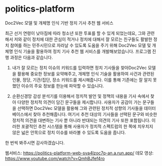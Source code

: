 # politics-platform

Doc2Vec 모델 및 개체명 인식 기반 정치 기사 추천 웹 서비스

최근 선거 연령이 낮아짐에 따라 청소년 또한 투표를 할 수 있게 되었는데요, 그와 관련해서 저와 같이 정치에 대한 관심이 적거나 정치에 대해서 잘 모르는 친구들도 활발한 정치 참여를 하는 민주시민으로 자라날 수 있도록 도움을 주기 위해 Doc2Vec 모델 및 개체명 인식 기술을 활용하여 정치 기사 추천 웹 서비스를 개발해보았습니다. 프로그램 진행 과정은 다음과 같습니다.

1)  내가 잘 모르는 정치 이슈의 키워드를 입력하면 정치 기사들을 찾아Doc2Vec 모델을 활용해 중요한 정보를 요약해주고, 개체명 인식 기술을 활용하여 사건과 관련된 인물,  정당, 기관/집단, 장소 키워드를 제시해줍니다. 이를 통해 기존에는 잘 알지 못했던 이슈의 주요 정보를 한눈에 파악할 수 있습니다.

2) 순환신경망 감성 분석기를 이용해서 정치적 발언 및 정책의 내용을 기사 속에서 찾아 다양한 정치적 의견이 담긴 문구들을 제시합니다. 사용자가 공감이 가는 문구들을 선택하면 Doc2Vec 모델을 활용해 그와 관련된 정치적 성향의 기사들을 데이터베이스에서 찾아 추천해줍니다. 여기서 추천 대상의 기사들을 선택된 문구와 비슷한 정치적 의견을 대변하는 기사 뿐 아니라 반대되는 의견의 기사 또한 포함됩니다. 이러한 포괄적인 추천 시스템을 통해 사용자가 정치적 스펙트럼의 한 쪽에 치우치지 않은 넓은 안목으로 정치 이슈를 바라볼 수 있도록 도움을 줍니다.

한 번씩 봐주시면 감사하겠습니다.

웹서비스: https://politics-platform-web-sva4lzoc7q-an.a.run.app/
데모 영상: https://www.youtube.com/watch?v=QmhBJfef4ro
